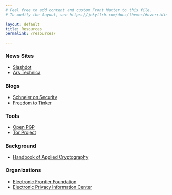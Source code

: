 ```yaml
---
# Feel free to add content and custom Front Matter to this file.
# To modify the layout, see https://jekyllrb.com/docs/themes/#overriding-theme-defaults

layout: default
title: Resources
permalink: /resources/

---
```


<h3>News Sites</h3>
<ul>
<li><a href="http://slashdot.org/">Slashdot</a></li>
<li><a href="http://arstechnica.com/" name="Ars Technica">Ars Technica</a></li>
</ul>

<h3>Blogs</h3>
<ul>
<li><a href="https://www.schneier.com/">Schneier on Security</a></li>
<li><a href="http://www.freedom-to-tinker.com/">Freedom to Tinker</a></li>
</ul>


<h3>Tools</h3>
<ul>
<li><a href="https://www.openpgp.org/">Open PGP</a></li>
<li><a href="https://www.torproject.org/">Tor Project</a></li>
</ul>


<h3>Background</h3>
<ul>
	<li><a href="http://cacr.uwaterloo.ca/hac/">Handbook of Applied Cryptography</a></li>
</ul>

<h3>Organizations</h3>
<ul>
	<li><a href="https://www.eff.org/">Electronic Frontier Foundation</a></li>
	<li><a href="https://epic.org/">Electronic Privacy Information Center</a></li>
</ul>
